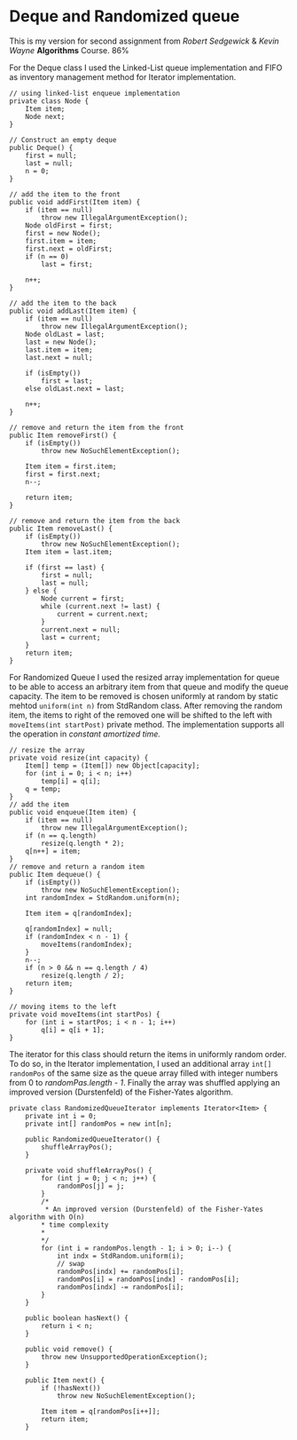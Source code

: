 # Deque and Randomized queue 

This is my version for second assignment from *Robert Sedgewick*  & *Kevin Wayne* **Algorithms** Course. 86%

For the Deque class I used the Linked-List queue implementation and FIFO as  inventory management method for Iterator  implementation.
```
// using linked-list enqueue implementation
private class Node {
	Item item;
	Node next;
}

// Construct an empty deque
public Deque() {
	first = null;
	last = null;
	n = 0;
}

// add the item to the front
public void addFirst(Item item) {
	if (item == null)
		throw new IllegalArgumentException();
	Node oldFirst = first;
	first = new Node();
	first.item = item;
	first.next = oldFirst;
	if (n == 0)
		last = first;

	n++;
}

// add the item to the back
public void addLast(Item item) {
	if (item == null)
		throw new IllegalArgumentException();
	Node oldLast = last;
	last = new Node();
	last.item = item;
	last.next = null;

	if (isEmpty())
		first = last;
	else oldLast.next = last;

	n++;
}

// remove and return the item from the front
public Item removeFirst() {
	if (isEmpty())
		throw new NoSuchElementException();

	Item item = first.item;
	first = first.next;
	n--;

	return item;
}

// remove and return the item from the back
public Item removeLast() {
	if (isEmpty())
		throw new NoSuchElementException();
	Item item = last.item;

	if (first == last) {
		first = null;
		last = null;
	} else {
		Node current = first;
		while (current.next != last) {
			current = current.next;
		}
		current.next = null;
		last = current;
	}
	return item;
}
```
For Randomized Queue I used the resized array implementation for queue to be able to access an arbitrary item from that queue and modify the queue capacity. The item to be removed is chosen uniformly at random  by static mehtod ```uniform(int n)``` from StdRandom class.  After removing the random item, the items to right of the removed one will be shifted to the left with ```moveItems(int startPost)``` private method. The implementation supports all the operation in *constant amortized time.*
```
// resize the array
private void resize(int capacity) {
	Item[] temp = (Item[]) new Object[capacity];
	for (int i = 0; i < n; i++)
		temp[i] = q[i];
	q = temp;
}
// add the item
public void enqueue(Item item) {
	if (item == null)
		throw new IllegalArgumentException();
	if (n == q.length)
		resize(q.length * 2);
	q[n++] = item;
}
// remove and return a random item
public Item dequeue() {
	if (isEmpty())
		throw new NoSuchElementException();
	int randomIndex = StdRandom.uniform(n);

	Item item = q[randomIndex];

	q[randomIndex] = null;
	if (randomIndex < n - 1) {
		moveItems(randomIndex);
	}
	n--;
	if (n > 0 && n == q.length / 4)
		resize(q.length / 2);
	return item;
}

// moving items to the left
private void moveItems(int startPos) {
	for (int i = startPos; i < n - 1; i++) 
		q[i] = q[i + 1];
}
```
The iterator for this class should return the items in uniformly random order.  To do so, in the Iterator implementation, I used an additional array ```int[] randomPos``` of the same size as the queue array filled with integer numbers from 0 to *randomPas.length - 1*.  Finally the array was shuffled applying an improved version (Durstenfeld) of the Fisher-Yates algorithm.
```
private class RandomizedQueueIterator implements Iterator<Item> {
	private int i = 0;
	private int[] randomPos = new int[n];

	public RandomizedQueueIterator() {
		shuffleArrayPos();
	}

	private void shuffleArrayPos() {
		for (int j = 0; j < n; j++) {
			randomPos[j] = j;
		}
		/*
		 * An improved version (Durstenfeld) of the Fisher-Yates algorithm with O(n)
		* time complexity
		* 
		*/
		for (int i = randomPos.length - 1; i > 0; i--) {
			int indx = StdRandom.uniform(i);
			// swap
			randomPos[indx] += randomPos[i];
			randomPos[i] = randomPos[indx] - randomPos[i];
			randomPos[indx] -= randomPos[i];
		}
	}
	
	public boolean hasNext() {
		return i < n;
	}

	public void remove() {
		throw new UnsupportedOperationException();
	}

	public Item next() {
		if (!hasNext())
			throw new NoSuchElementException();

		Item item = q[randomPos[i++]];
		return item;
	}

```
